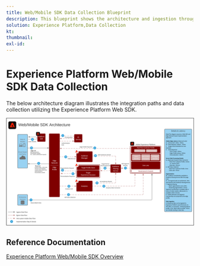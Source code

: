 ```yaml
---
title: Web/Mobile SDK Data Collection Blueprint
description: This blueprint shows the architecture and ingestion through the Experience Platform Web and Mobile SDK
solution: Experience Platform,Data Collection
kt: 
thumbnail: 
exl-id: 
---
```

# Experience Platform Web/Mobile SDK Data Collection 

The below architecture diagram illustrates the integration paths and data collection utilizing the Experience Platform Web SDK.

<img src="assets/web_sdk_flow.svg" alt="Reference architecture for implementation using the Experience Platform Web and Mobile SDK" style="border:1px solid #4a4a4a" />

## Reference Documentation

[Experience Platform Web/Mobile SDK Overview](https://experienceleague.adobe.com/docs/experience-platform/edge/home.html?lang=en)
